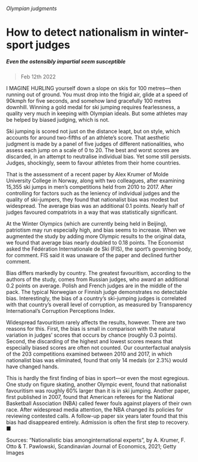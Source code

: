 ###### Olympian judgments
# How to detect nationalism in winter-sport judges 
##### Even the ostensibly impartial seem susceptible 
> Feb 12th 2022 


I MAGINE HURLING yourself down a slope on skis for 100 metres—then running out of ground. You must drop into the frigid air, glide at a speed of 90kmph for five seconds, and somehow land gracefully 100 metres downhill. Winning a gold medal for ski jumping requires fearlessness, a quality very much in keeping with Olympian ideals. But some athletes may be helped by biased judging, which is not.
Ski jumping is scored not just on the distance leapt, but on style, which accounts for around two-fifths of an athlete’s score. That aesthetic judgment is made by a panel of five judges of different nationalities, who assess each jump on a scale of 0 to 20. The best and worst scores are discarded, in an attempt to neutralise individual bias. Yet some still persists. Judges, shockingly, seem to favour athletes from their home countries.



That is the assessment of a recent paper by Alex Krumer of Molde University College in Norway, along with two colleagues, after examining 15,355 ski jumps in men’s competitions held from 2010 to 2017. After controlling for factors such as the leniency of individual judges and the quality of ski-jumpers, they found that nationalist bias was modest but widespread. The average bias was an additional 0.1 points. Nearly half of judges favoured compatriots in a way that was statistically significant.
At the Winter Olympics (which are currently being held in Beijing), patriotism may run especially high, and bias seems to increase. When we augmented the study by adding more Olympic results to the original data, we found that average bias nearly doubled to 0.18 points. The Economist asked the Fédération Internationale de Ski (FIS), the sport’s governing body, for comment. FIS said it was unaware of the paper and declined further comment.
Bias differs markedly by country. The greatest favouritism, according to the authors of the study, comes from Russian judges, who award an additional 0.2 points on average. Polish and French judges are in the middle of the pack. The typical Norwegian or Finnish judge demonstrates no detectable bias. Interestingly, the bias of a country’s ski-jumping judges is correlated with that country’s overall level of corruption, as measured by Transparency International’s Corruption Perceptions Index.


Widespread favouritism rarely affects the results, however. There are two reasons for this. First, the bias is small in comparison with the natural variation in judges’ scores that occurs by chance (roughly 0.3 points). Second, the discarding of the highest and lowest scores means that especially biased scores are often not counted. Our counterfactual analysis of the 203 competitions examined between 2010 and 2017, in which nationalist bias was eliminated, found that only 14 medals (or 2.3%) would have changed hands.
This is hardly the first finding of bias in sport—or even the most egregious. One study on figure skating, another Olympic event, found that nationalist favouritism was roughly 60% larger than it is in ski jumping. Another paper, first published in 2007, found that American referees for the National Basketball Association (NBA) called fewer fouls against players of their own race. After widespread media attention, the NBA changed its policies for reviewing contested calls. A follow-up paper six years later found that this bias had disappeared entirely. Admission is often the first step to recovery. ■
Sources: “Nationalistic bias amonginternational experts”, by A. Krumer, F. Otto &amp; T. Pawlowski, Scandinavian Journal of Economics, 2021; Getty Images

